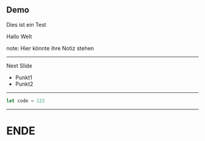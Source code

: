 ## Demo
Dies ist ein Test

Hallo Welt

note: Hier könnte ihre Notiz stehen

---

Next Slide
- Punkt1
- Punkt2

---

```js
let code = 123
```

---

# ENDE
